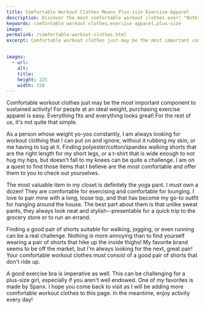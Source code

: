 ```yaml
---
title: Comfortable Workout Clothes Means Plus-size Exercise Apparel
description: Discover the most comfortable workout clothes ever! "Nothing to wear" can no longer be an excuse for inactivity.  Our plus-size exercise apparel rocks!
keywords: comfortable workout clothes,exercise apparel,plus-size
image: 
permalink: /comfortable-workout-clothes.html
excerpt: Comfortable workout clothes just may be the most important component to sustained activity.


images:
  - url: 
    alt: 
    title: 
    height: 225
    width: 150
---
```


Comfortable workout clothes just may be the most important component to sustained activity! For people at an ideal weight, purchasing exercise apparel is easy. Everything fits and everything looks great! For the rest of us, it's not quite that simple.

As a person whose weight yo-yos constantly, I am always looking for workout clothing that I can put on and ignore, without it rubbing my skin, or me having to tug at it. Finding polyester/cotton/spandex walking shorts that are the right length for my short legs, or a t-shirt that is wide enough to not hug my hips, but doesn't fall to my knees can be quite a challenge. I am on a quest to find those items that I believe are the most comfortable and offer them to you to check out yourselves.

The most valuable item in my closet is definitely the yoga pant. I must own a dozen! They are comfortable for exercising and comfortable for lounging. I love to pair mine with a long, loose top, and that has become my go-to outfit for hanging around the house. The best part about them is that unlike sweat pants, they always look neat and stylish--presentable for a quick trip to the grocery store or to run an errand.

Finding a good pair of shorts suitable for walking, jogging, or even running can be a real challenge. Nothing is more annoying than to find yourself wearing a pair of shorts that hike up the inside thighs! My favorite brand seems to be off the market, but I'm always looking for the next, great pair! Your comfortable workout clothes must consist of a good pair of shorts that don't ride up.

A good exercise bra is imperative as well. This can be challenging for a plus-size girl, especially if you aren't well endowed. One of my favorites is made by Spanx. I hope you come back to visit as I will be adding more comfortable workout clothes to this page. In the meantime, enjoy activity every day!